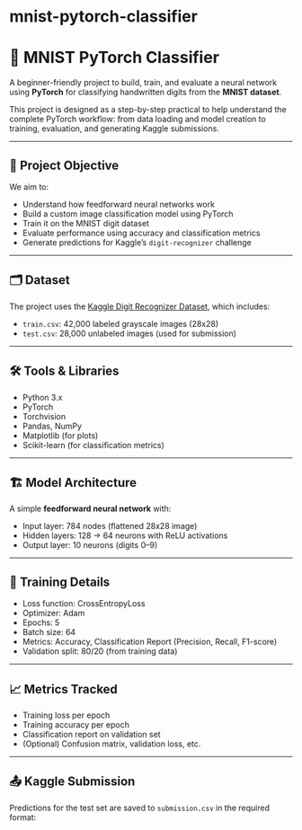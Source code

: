 # mnist-pytorch-classifier

# 🧠 MNIST PyTorch Classifier

A beginner-friendly project to build, train, and evaluate a neural network using **PyTorch** for classifying handwritten digits from the **MNIST dataset**.

This project is designed as a step-by-step practical to help understand the complete PyTorch workflow: from data loading and model creation to training, evaluation, and generating Kaggle submissions.

---

## 📌 Project Objective

We aim to:
- Understand how feedforward neural networks work
- Build a custom image classification model using PyTorch
- Train it on the MNIST digit dataset
- Evaluate performance using accuracy and classification metrics
- Generate predictions for Kaggle’s `digit-recognizer` challenge

---

## 🗂️ Dataset

The project uses the [Kaggle Digit Recognizer Dataset](https://www.kaggle.com/competitions/digit-recognizer), which includes:
- `train.csv`: 42,000 labeled grayscale images (28x28)
- `test.csv`: 28,000 unlabeled images (used for submission)

---

## 🛠️ Tools & Libraries

- Python 3.x
- PyTorch
- Torchvision
- Pandas, NumPy
- Matplotlib (for plots)
- Scikit-learn (for classification metrics)

---

## 🏗️ Model Architecture

A simple **feedforward neural network** with:
- Input layer: 784 nodes (flattened 28x28 image)
- Hidden layers: 128 → 64 neurons with ReLU activations
- Output layer: 10 neurons (digits 0–9)

---

## 🧪 Training Details

- Loss function: CrossEntropyLoss
- Optimizer: Adam
- Epochs: 5
- Batch size: 64
- Metrics: Accuracy, Classification Report (Precision, Recall, F1-score)
- Validation split: 80/20 (from training data)

---

## 📈 Metrics Tracked

- Training loss per epoch
- Training accuracy per epoch
- Classification report on validation set
- (Optional) Confusion matrix, validation loss, etc.

---

## 📤 Kaggle Submission

Predictions for the test set are saved to `submission.csv` in the required format:

